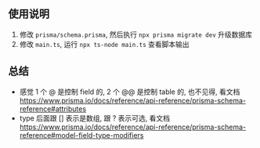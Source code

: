 ## 使用说明

1. 修改 `prisma/schema.prisma`, 然后执行 `npx prisma migrate dev` 升级数据库
2. 修改 `main.ts`, 运行 `npx ts-node main.ts` 查看脚本输出

## 总结

- 感觉 1 个 @ 是控制 field 的, 2 个 @@ 是控制 table 的, 也不见得, 看文档 https://www.prisma.io/docs/reference/api-reference/prisma-schema-reference#attributes
- type 后面跟 [] 表示是数组, 跟 ? 表示可选, 看文档 https://www.prisma.io/docs/reference/api-reference/prisma-schema-reference#model-field-type-modifiers
